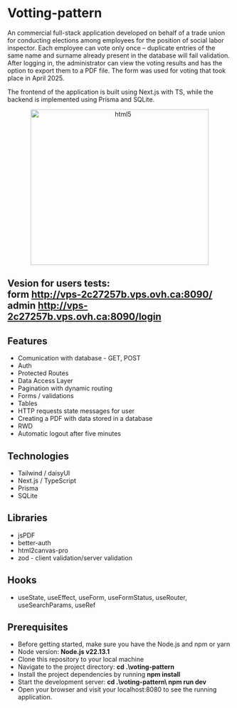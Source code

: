 # Votting-pattern

An commercial full-stack application developed on behalf of a trade union for conducting elections among employees for the position of social labor inspector. Each employee can vote only once – duplicate entries of the same name and surname already present in the database will fail validation. After logging in, the administrator can view the voting results and has the option to export them to a PDF file. The form was used for voting that took place in April 2025.


The frontend of the application is built using Next.js with TS, while the backend is implemented using Prisma and SQLite.


 <div align="center">
  <img src="https://github.com/user-attachments/assets/162225ad-168b-4e55-8402-9a40e334392a" alt="html5" width="400" height="350" /> 
</div> 


## Vesion for users tests: <br> form http://vps-2c27257b.vps.ovh.ca:8090/ <br/> admin http://vps-2c27257b.vps.ovh.ca:8090/login
## Features

* Comunication with database - GET, POST
* Auth
* Protected Routes
* Data Access Layer
* Pagination with dynamic routing
* Forms / validations
* Tables
* HTTP requests state messages for user
* Creating a PDF with data stored in a database
* RWD
* Automatic logout after five minutes


## Technologies

* Tailwind / daisyUI
* Next.js / TypeScript
* Prisma
* SQLite

## Libraries

* jsPDF
* better-auth
* html2canvas-pro
* zod - client validation/server validation
  
## Hooks
* useState, useEffect, useForm, useFormStatus, useRouter, useSearchParams, useRef

## Prerequisites
* Before getting started, make sure you have the Node.js and npm or yarn
* Node version: **Node.js v22.13.1**
* Clone this repository to your local machine
* Navigate to the project directory: **cd .\voting-pattern**
* Install the project dependencies by running **npm install** 
* Start the development server: **cd .\voting-pattern\ npm run dev** 
* Open your browser and visit your localhost:8080 to see the running application.

 

